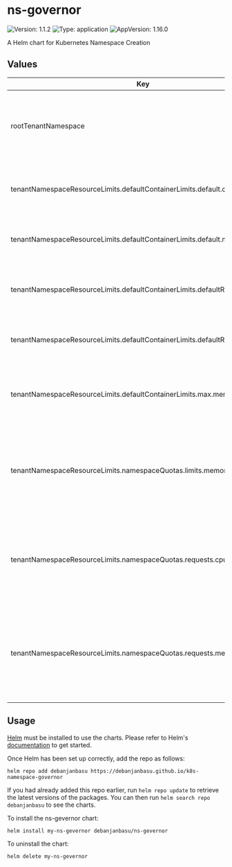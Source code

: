# ns-governor

![Version: 1.1.2](https://img.shields.io/badge/Version-1.1.2-informational?style=flat-square) ![Type: application](https://img.shields.io/badge/Type-application-informational?style=flat-square) ![AppVersion: 1.16.0](https://img.shields.io/badge/AppVersion-1.16.0-informational?style=flat-square)

A Helm chart for Kubernetes Namespace Creation

## Values

| Key | Type | Default | Description |
|-----|------|---------|-------------|
| rootTenantNamespace | string | `"root-tenant"` | The name of the namespace where the tenant namespaces will be created |
| tenantNamespaceResourceLimits.defaultContainerLimits.default.cpu | string | `"10m"` | The default CPU limit for a container if not defined (millicpu) |
| tenantNamespaceResourceLimits.defaultContainerLimits.default.memory | string | `"10Mi"` | The default Memory limit for a container if not defined |
| tenantNamespaceResourceLimits.defaultContainerLimits.defaultRequest.cpu | string | `"1m"` | The default CPU request for a container if not defined (millicpu) |
| tenantNamespaceResourceLimits.defaultContainerLimits.defaultRequest.memory | string | `"4Mi"` | The default Memory request for a container if not defined |
| tenantNamespaceResourceLimits.defaultContainerLimits.max.memory | string | `"1Gi"` | The Maximum Memory limit for all containers in the namespace |
| tenantNamespaceResourceLimits.namespaceQuotas.limits.memory | string | `"1Gi"` | Across all pods in a non-terminal state, the sum of memory limits cannot exceed this value. |
| tenantNamespaceResourceLimits.namespaceQuotas.requests.cpu | string | `"50m"` | Across all pods in a non-terminal state, the sum of CPU requests cannot exceed this value. |
| tenantNamespaceResourceLimits.namespaceQuotas.requests.memory | string | `"256Mi"` | Across all pods in a non-terminal state, the sum of memory requests cannot exceed this value. |

## Usage

[Helm](https://helm.sh) must be installed to use the charts.  Please refer to
Helm's [documentation](https://helm.sh/docs) to get started.

Once Helm has been set up correctly, add the repo as follows:

    helm repo add debanjanbasu https://debanjanbasu.github.io/k8s-namespace-governor

If you had already added this repo earlier, run `helm repo update` to retrieve
the latest versions of the packages.  You can then run `helm search repo
debanjanbasu` to see the charts.

To install the ns-gevernor chart:

    helm install my-ns-gevernor debanjanbasu/ns-gevernor

To uninstall the chart:

    helm delete my-ns-gevernor
